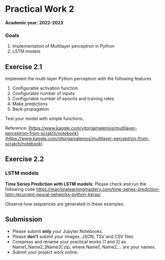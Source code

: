 # Practical Work 2

**Academic year: 2022-2023**


### Goals
1.  Implementation of Multilayer perceptron in Python
2. LSTM models

## Exercise 2.1
Implement the multi-layer Python perceptron with the following features
1. Configurable activation function
2. Configurable number of inputs 
3. Configurable number of epochs and training rates
4. Make predictions
5. Back-propagation

Test your model with simple functions.

Reference: [https://www.kaggle.com/vitorgamalemos/multilayer-perceptron-from-scratch/notebook](https://www.kaggle.com/vitorgamalemos/multilayer-perceptron-from-scratch/notebook)

## Exercise 2.2
### LSTM models

**Time Series Prediction with LSTM models**: Please check and run the
following code
<https://machinelearningmastery.com/time-series-prediction-lstm-recurrent-neural-networks-python-keras/>

Observe how sequences are generated in these examples.

## Submission
-   Please submit **only** your Jupyter Notebooks.
-   Please **don\'t** submit your images, JSON, TSV and CSV files.
-   Compress and rename your practical works (1 and 2) as Name1_Name2_[Name3].zip, where Name1, Name2,... are your names.
-   Submit your project work online.


